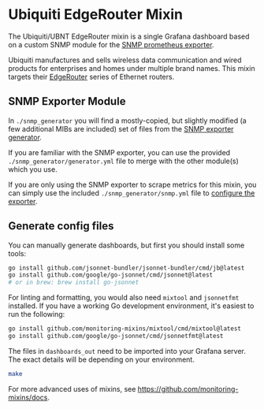# Ubiquiti EdgeRouter Mixin

The Ubiquiti/UBNT EdgeRouter mixin is a single Grafana dashboard based on a custom SNMP module for the [SNMP prometheus exporter](https://github.com/prometheus/snmp_exporter).

Ubiquiti manufactures and sells wireless data communication and wired products for enterprises and homes under multiple brand names. This mixin targets their [EdgeRouter](https://uisp.com/wired/edgemax) series of Ethernet routers.

## SNMP Exporter Module

In `./snmp_generator` you will find a mostly-copied, but slightly modified (a few additional MIBs are included) set of files from the [SNMP exporter generator](https://github.com/prometheus/snmp_exporter/tree/58b902ede4f6bee7a150566ac7fae05ef0a4b1fb/generator).

If you are familiar with the SNMP exporter, you can use the provided `./snmp_generator/generator.yml` file to merge with the other module(s) which you use.

If you are only using the SNMP exporter to scrape metrics for this mixin, you can simply use the included  `./snmp_generator/snmp.yml` file to [configure the exporter](https://github.com/prometheus/snmp_exporter/tree/58b902ede4f6bee7a150566ac7fae05ef0a4b1fb#configuration).

## Generate config files

You can manually generate dashboards, but first you should install some tools:

```bash
go install github.com/jsonnet-bundler/jsonnet-bundler/cmd/jb@latest
go install github.com/google/go-jsonnet/cmd/jsonnet@latest
# or in brew: brew install go-jsonnet
```

For linting and formatting, you would also need `mixtool` and `jsonnetfmt` installed. If you
have a working Go development environment, it's easiest to run the following:

```bash
go install github.com/monitoring-mixins/mixtool/cmd/mixtool@latest
go install github.com/google/go-jsonnet/cmd/jsonnetfmt@latest
```

The files in `dashboards_out` need to be imported
into your Grafana server.  The exact details will be depending on your environment.

```bash
make
```

For more advanced uses of mixins, see
https://github.com/monitoring-mixins/docs.